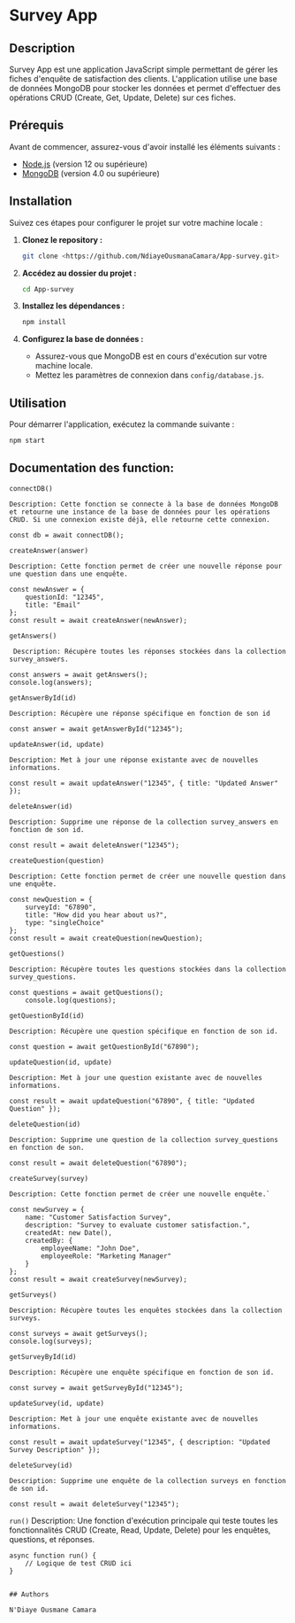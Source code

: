 # Survey App

## Description

Survey App est une application JavaScript simple permettant de gérer les fiches d'enquête de satisfaction des clients. L'application utilise une base de données MongoDB pour stocker les données et permet d'effectuer des opérations CRUD (Create, Get, Update, Delete) sur ces fiches.

## Prérequis

Avant de commencer, assurez-vous d'avoir installé les éléments suivants :

- [Node.js](https://nodejs.org/) (version 12 ou supérieure)
- [MongoDB](https://www.mongodb.com/try/download/community) (version 4.0 ou supérieure)

## Installation

Suivez ces étapes pour configurer le projet sur votre machine locale :

1. **Clonez le repository :**

    ```bash
    git clone <https://github.com/NdiayeOusmanaCamara/App-survey.git>
    ```

2. **Accédez au dossier du projet :**

    ```bash
    cd App-survey
    ```

3. **Installez les dépendances :**

    ```bash
    npm install
    ```

4. **Configurez la base de données :**

    - Assurez-vous que MongoDB est en cours d'exécution sur votre machine locale.
    - Mettez les paramètres de connexion dans `config/database.js`.

## Utilisation

Pour démarrer l'application, exécutez la commande suivante :

```bash
npm start

```
## Documentation des function:
`connectDB()`

    Description: Cette fonction se connecte à la base de données MongoDB et retourne une instance de la base de données pour les opérations CRUD. Si une connexion existe déjà, elle retourne cette connexion.
```fonction connecter à la base de données
const db = await connectDB();
```

`createAnswer(answer)`

    Description: Cette fonction permet de créer une nouvelle réponse pour une question dans une enquête.
    

```  créer une nouvelle réponse
const newAnswer = {
    questionId: "12345",
    title: "Email"
};
const result = await createAnswer(newAnswer);
```
`getAnswers()`

     Description: Récupère toutes les réponses stockées dans la collection survey_answers.

```Lire toutes les réponses
const answers = await getAnswers();
console.log(answers);
```
`getAnswerById(id)`

    Description: Récupère une réponse spécifique en fonction de son id

```Récupère une réponse spécifique
const answer = await getAnswerById("12345");
```
`updateAnswer(id, update)`

    Description: Met à jour une réponse existante avec de nouvelles informations.

```Mettre à jour une reponse
const result = await updateAnswer("12345", { title: "Updated Answer" });
```
`deleteAnswer(id)`

    Description: Supprime une réponse de la collection survey_answers en fonction de son id.

```Supprimer une reponse
const result = await deleteAnswer("12345");
```

`createQuestion(question)`

    Description: Cette fonction permet de créer une nouvelle question dans une enquête.

```Créer une nouvelle question
const newQuestion = {
    surveyId: "67890",
    title: "How did you hear about us?",
    type: "singleChoice"
};
const result = await createQuestion(newQuestion);
```

`getQuestions()`

    Description: Récupère toutes les questions stockées dans la collection survey_questions.
````Lire les questions 
const questions = await getQuestions();
    console.log(questions);
````
`getQuestionById(id)`

    Description: Récupère une question spécifique en fonction de son id.
```Lire une question
const question = await getQuestionById("67890");
```
`updateQuestion(id, update)`

    Description: Met à jour une question existante avec de nouvelles informations.
```Mettre à jour une question
const result = await updateQuestion("67890", { title: "Updated Question" });
```
`deleteQuestion(id)`

    Description: Supprime une question de la collection survey_questions en fonction de son.
```Supprimer une question
const result = await deleteQuestion("67890");
```
`createSurvey(survey)`

    Description: Cette fonction permet de créer une nouvelle enquête.`
```Créer une nouvelle enquete
const newSurvey = {
    name: "Customer Satisfaction Survey",
    description: "Survey to evaluate customer satisfaction.",
    createdAt: new Date(),
    createdBy: {
        employeeName: "John Doe",
        employeeRole: "Marketing Manager"
    }
};
const result = await createSurvey(newSurvey);
```
`getSurveys()`

    Description: Récupère toutes les enquêtes stockées dans la collection surveys.
```Recupere les enquetes
const surveys = await getSurveys();
console.log(surveys);
```
`getSurveyById(id)`

    Description: Récupère une enquête spécifique en fonction de son id.
```Lire une enquete spécifique
const survey = await getSurveyById("12345");
```
`updateSurvey(id, update)`

    Description: Met à jour une enquête existante avec de nouvelles informations.
```Metre à jour une enquete
const result = await updateSurvey("12345", { description: "Updated Survey Description" });
```
`deleteSurvey(id)`

    Description: Supprime une enquête de la collection surveys en fonction de son id.
```Supprimer une enquête
const result = await deleteSurvey("12345");
```
`run()`
    Description: Une fonction d'exécution principale qui teste toutes les fonctionnalités CRUD (Create, Read, Update, Delete) pour les enquêtes, questions, et réponses.
```fonction principal
async function run() {
    // Logique de test CRUD ici
}


## Authors

N'Diaye Ousmane Camara